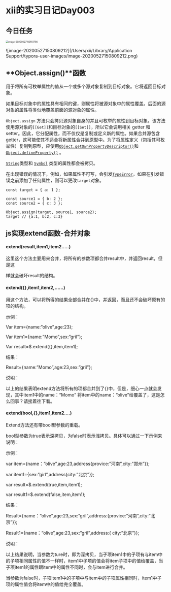 # xii的实习日记Day003

## 今日任务

<img src="/Users/xii/Library/Application Support/typora-user-images/image-20200527150551756.png" alt="image-20200527150551756" style="zoom:50%;" />

![image-20200527150809212](/Users/xii/Library/Application Support/typora-user-images/image-20200527150809212.png)

## **Object.assign()**函数

用于将所有可枚举属性的值从一个或多个源对象复制到目标对象。它将返回目标对象。

如果目标对象中的属性具有相同的键，则属性将被源对象中的属性覆盖。后面的源对象的属性将类似地覆盖前面的源对象的属性。

`Object.assign` 方法只会拷贝源对象自身的并且可枚举的属性到目标对象。该方法使用源对象的`[[Get]]`和目标对象的`[[Set]]`，所以它会调用相关 getter 和 setter。因此，它分配属性，而不仅仅是复制或定义新的属性。如果合并源包含getter，这可能使其不适合将新属性合并到原型中。为了将属性定义（包括其可枚举性）复制到原型，应使用[`Object.getOwnPropertyDescriptor()`](https://developer.mozilla.org/zh-CN/docs/Web/JavaScript/Reference/Global_Objects/Object/getOwnPropertyDescriptor)和[`Object.defineProperty()`](https://developer.mozilla.org/zh-CN/docs/Web/JavaScript/Reference/Global_Objects/Object/defineProperty) 。

[`String`](https://developer.mozilla.org/zh-CN/docs/Web/JavaScript/Reference/String)类型和 [`Symbol`](https://developer.mozilla.org/zh-CN/docs/Web/JavaScript/Reference/Global_Objects/Symbol) 类型的属性都会被拷贝。

在出现错误的情况下，例如，如果属性不可写，会引发[`TypeError`](https://developer.mozilla.org/zh-CN/docs/Web/JavaScript/Reference/Global_Objects/TypeError)，如果在引发错误之前添加了任何属性，则可以更改`target`对象。

```
const target = { a: 1 };

const source1 = { b: 2 };
const source2 = { c: 3 };

Object.assign(target, source1, source2);
target // {a:1, b:2, c:3}
```

## js实现extend函数-合并对象

#### extend(result,item1,item2…..)

这里这个方法主要用来合并，将所有的参数项都合并result中，并返回result，但是这

样就会破坏result的结构。

#### extend({},item1,item2,……)

用这个方法，可以将所得的结果全部合并在{}中，并返回，而且还不会破坏原有的项的结构。

示例：

Var item={name:”olive”,age:23};

Var item1={name:”Momo”,sex:”gril”};

Var result=$.extend({},item,item1);

结果：

Result={name:”Momo”,age:23,sex:”gril”};

说明：

以上的结果表明extend方法将所有的项都合并到了{}中，但是，细心一点就会发现，其中item1中的name：“Momo” 将item中的name：“olive”给覆盖了，这是怎么回事？请接着往下看。

####  extend(bool,{},item1,item2….)

Extend方法还有带bool型参数的重载。

bool型参数为true表示深拷贝，为false时表示浅拷贝。具体可以通过一下示例来说明：

示例：

var item={name：“olive”,age:23,address{provice:”河南”,city:”郑州”}};

var item1={sex:”girl”,address{city:”北京”}};

var result=$.extend(true,item,item1);

var result1=$.extend(false,item,item1);

结果：

Result={name：“olive”,age:23,sex:”gril”,address:{provice:”河南”,city:”北京”}};

Result1={name：“olive”,age:23,sex:”gril”,address:{ city:”北京”}};

说明：

以上结果说明，当参数为ture时，即为深拷贝，当子项item1中的子项有与item中的子项相同属性的值不一样时，item1中子项的值会将item子项中的值给覆盖，当子项item1的属性跟item中的属性不同时，会与item进行合并。

当参数为false时，子项item1中的子项中与item中的子项属性相同时，item1中子项的属性值会将item中的值给完全覆盖。

